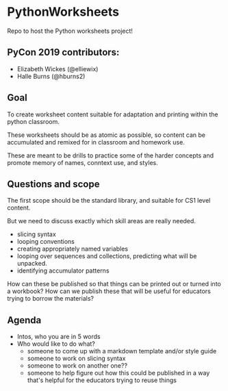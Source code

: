 # PythonWorksheets

Repo to host the Python worksheets project!

## PyCon 2019 contributors:

* Elizabeth Wickes (@elliewix)
* Halle Burns (@hburns2)

## Goal

To create worksheet content suitable for adaptation and printing within the python classroom.

These worksheets should be as atomic as possible, so content can be accumulated and remixed for in classroom and homework use.

These are meant to be drills to practice some of the harder concepts and promote memory of names, conntext use, and styles.

## Questions and scope

The first scope should be the standard library, and suitable for CS1 level content.

But we need to discuss exactly which skill areas are really needed.

* slicing syntax
* looping conventions
* creating appropriately named variables
* looping over sequences and collections, predicting what will be unpacked.
* identifying accumulator patterns

How can these be published so that things can be printed out or turned into a workbook?  How can we publish these that will be useful for educators trying to borrow the materials?

## Agenda

* Intos, who you are in 5 words
* Who would like to do what?
  * someone to come up with a markdown template and/or style guide
  * someone to work on slicing syntax
  * someone to work on another one??
  * someone to help figure out how this could be published in a way that's helpful for the educators trying to reuse things
